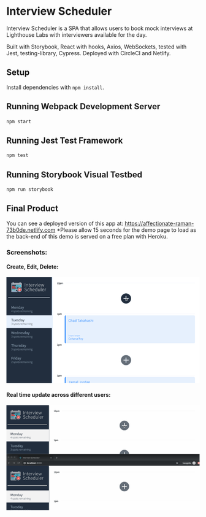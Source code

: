 # Interview Scheduler

Interview Scheduler is a SPA that allows users to book mock interviews at Lighthouse Labs with interviewers available for the day. 

Built with Storybook, React with hooks, Axios, WebSockets, tested with Jest, testing-library, Cypress. Deployed with CircleCI and Netlify.

## Setup

Install dependencies with `npm install`.

## Running Webpack Development Server

```sh
npm start
```

## Running Jest Test Framework

```sh
npm test
```

## Running Storybook Visual Testbed

```sh
npm run storybook
```

## Final Product
You can see a deployed version of this app at: https://affectionate-raman-73b0de.netlify.com
*Please allow 15 seconds for the demo page to load as the back-end of this demo is served on a free plan with Heroku.

### Screenshots:
#### Create, Edit, Delete:
!["CED"](https://github.com/JerChuang/scheduler/blob/master/public/images/CED.gif)

#### Real time update across different users:
!["Real time update"](https://github.com/JerChuang/scheduler/blob/master/public/images/realtime.gif)
